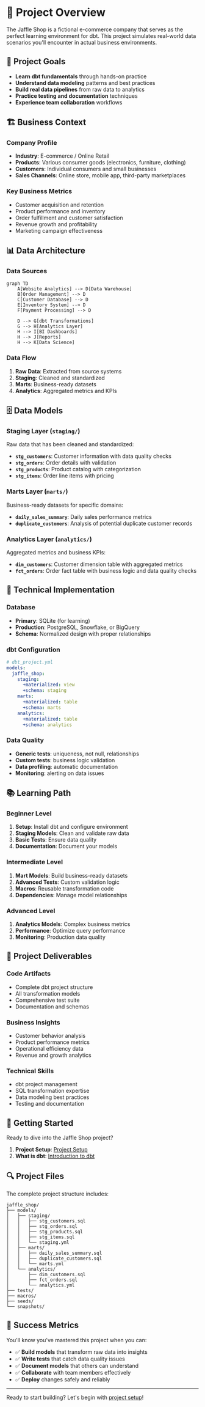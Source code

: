 # 🏪 Project Overview

The Jaffle Shop is a fictional e-commerce company that serves as the perfect learning environment for dbt. This project simulates real-world data scenarios you'll encounter in actual business environments.

## 🎯 Project Goals

- **Learn dbt fundamentals** through hands-on practice
- **Understand data modeling** patterns and best practices
- **Build real data pipelines** from raw data to analytics
- **Practice testing and documentation** techniques
- **Experience team collaboration** workflows

## 🏗️ Business Context

### Company Profile
- **Industry**: E-commerce / Online Retail
- **Products**: Various consumer goods (electronics, furniture, clothing)
- **Customers**: Individual consumers and small businesses
- **Sales Channels**: Online store, mobile app, third-party marketplaces

### Key Business Metrics
- Customer acquisition and retention
- Product performance and inventory
- Order fulfillment and customer satisfaction
- Revenue growth and profitability
- Marketing campaign effectiveness

## 📊 Data Architecture

### Data Sources
```mermaid
graph TD
    A[Website Analytics] --> D[Data Warehouse]
    B[Order Management] --> D
    C[Customer Database] --> D
    E[Inventory System] --> D
    F[Payment Processing] --> D
    
    D --> G[dbt Transformations]
    G --> H[Analytics Layer]
    H --> I[BI Dashboards]
    H --> J[Reports]
    H --> K[Data Science]
```

### Data Flow
1. **Raw Data**: Extracted from source systems
2. **Staging**: Cleaned and standardized
3. **Marts**: Business-ready datasets
4. **Analytics**: Aggregated metrics and KPIs

## 🗄️ Data Models

### Staging Layer (`staging/`)
Raw data that has been cleaned and standardized:

- **`stg_customers`**: Customer information with data quality checks
- **`stg_orders`**: Order details with validation
- **`stg_products`**: Product catalog with categorization
- **`stg_items`**: Order line items with pricing

### Marts Layer (`marts/`)
Business-ready datasets for specific domains:

- **`daily_sales_summary`**: Daily sales performance metrics
- **`duplicate_customers`**: Analysis of potential duplicate customer records

### Analytics Layer (`analytics/`)
Aggregated metrics and business KPIs:

- **`dim_customers`**: Customer dimension table with aggregated metrics
- **`fct_orders`**: Order fact table with business logic and data quality checks


## 🔧 Technical Implementation

### Database
- **Primary**: SQLite (for learning)
- **Production**: PostgreSQL, Snowflake, or BigQuery
- **Schema**: Normalized design with proper relationships

### dbt Configuration
```yaml
# dbt_project.yml
models:
  jaffle_shop:
    staging:
      +materialized: view
      +schema: staging
    marts:
      +materialized: table
      +schema: marts
    analytics:
      +materialized: table
      +schema: analytics
```

### Data Quality
- **Generic tests**: uniqueness, not null, relationships
- **Custom tests**: business logic validation
- **Data profiling**: automatic documentation
- **Monitoring**: alerting on data issues

## 📚 Learning Path

### Beginner Level
1. **Setup**: Install dbt and configure environment
2. **Staging Models**: Clean and validate raw data
3. **Basic Tests**: Ensure data quality
4. **Documentation**: Document your models

### Intermediate Level
1. **Mart Models**: Build business-ready datasets
2. **Advanced Tests**: Custom validation logic
3. **Macros**: Reusable transformation code
4. **Dependencies**: Manage model relationships

### Advanced Level
1. **Analytics Models**: Complex business metrics
2. **Performance**: Optimize query performance
3. **Monitoring**: Production data quality

## 🎯 Project Deliverables

### Code Artifacts
- Complete dbt project structure
- All transformation models
- Comprehensive test suite
- Documentation and schemas

### Business Insights
- Customer behavior analysis
- Product performance metrics
- Operational efficiency data
- Revenue and growth analytics

### Technical Skills
- dbt project management
- SQL transformation expertise
- Data modeling best practices
- Testing and documentation

## 🚀 Getting Started

Ready to dive into the Jaffle Shop project?

1. **Project Setup**: [Project Setup](project-setup.md)
2. **What is dbt**: [Introduction to dbt](../intro/what-is-dbt.md)

## 🔍 Project Files

The complete project structure includes:

```
jaffle_shop/
├── models/
│   ├── staging/
│   │   ├── stg_customers.sql
│   │   ├── stg_orders.sql
│   │   ├── stg_products.sql
│   │   ├── stg_items.sql
│   │   └── staging.yml
│   ├── marts/
│   │   ├── daily_sales_summary.sql
│   │   ├── duplicate_customers.sql
│   │   └── marts.yml
│   └── analytics/
│       ├── dim_customers.sql
│       ├── fct_orders.sql
│       └── analytics.yml
├── tests/
├── macros/
├── seeds/
└── snapshots/
```

## 🌟 Success Metrics

You'll know you've mastered this project when you can:

- ✅ **Build models** that transform raw data into insights
- ✅ **Write tests** that catch data quality issues
- ✅ **Document models** that others can understand
- ✅ **Collaborate** with team members effectively
- ✅ **Deploy** changes safely and reliably

---

Ready to start building? Let's begin with [project setup](project-setup.md)!

